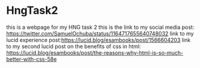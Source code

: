 # HngTask2
this is a webpage for my HNG task 2
this is the link to my social media post: https://twitter.com/SamuelOchuba/status/1164717655640748032
link to my lucid experience post:https://lucid.blog/esambooks/post/1566604203
link to my second lucid post on the benefits of css in html: https://lucid.blog/esambooks/post/the-reasons-why-html-is-so-much-better-with-css-58e
